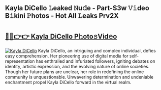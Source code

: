 ## Kayla DiCello 𝙻eaked 𝙽u𝚍e - Part-S3w 𝚅𝚒deo B𝚒kini 𝙿hotos - Hot All 𝙻eaks Prv2X

# <h2><a href="http://ld7jb9t.urlbe.top/?page=Kayla+DiCello">🔗🔗👉👉 Kayla DiCello P𝚑oto𝚜Vid𝚎o</a></h2>

[![Kayla DiCello](https://i.imgur.com/eBuTRDB.gif)](http://ld7jb9t.urlbe.top/?page=Kayla+DiCello)
Kayla DiCello, an intriguing and complex individual, defies easy comprehension. Her pioneering use of digital media for self-representation has enthralled and infuriated followers, igniting debates on identity, artistic expression, and the evolving nature of online societies. Though her future plans are unclear, her role in redefining the online community is unquestionable. Unwavering determination and undeniable enchantment propel Kayla DiCello forward in the virtual realm.
